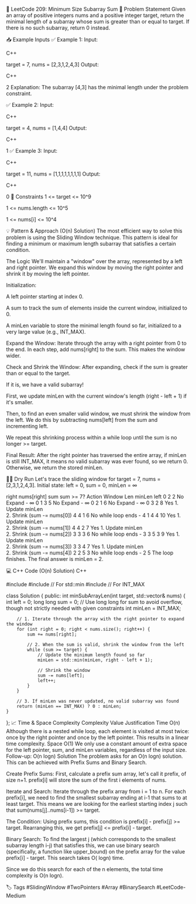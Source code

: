 📏 LeetCode 209: Minimum Size Subarray Sum
📘 Problem Statement
Given an array of positive integers nums and a positive integer target, return the minimal length of a subarray whose sum is greater than or equal to target. If there is no such subarray, return 0 instead.

📥 Example Inputs
✅ Example 1:
Input:

C++

target = 7, nums = [2,3,1,2,4,3]
Output:

C++

2
Explanation: The subarray [4,3] has the minimal length under the problem constraint.

✅ Example 2:
Input:

C++

target = 4, nums = [1,4,4]
Output:

C++

1
✅ Example 3:
Input:

C++

target = 11, nums = [1,1,1,1,1,1,1,1]
Output:

C++

0
📌 Constraints
1 <= target <= 10^9

1 <= nums.length <= 10^5

1 <= nums[i] <= 10^4

💡 Pattern & Approach (O(n) Solution)
The most efficient way to solve this problem is using the Sliding Window technique. This pattern is ideal for finding a minimum or maximum length subarray that satisfies a certain condition.

The Logic
We'll maintain a "window" over the array, represented by a left and right pointer. We expand this window by moving the right pointer and shrink it by moving the left pointer.

Initialization:

A left pointer starting at index 0.

A sum to track the sum of elements inside the current window, initialized to 0.

A minLen variable to store the minimal length found so far, initialized to a very large value (e.g., INT_MAX).

Expand the Window: Iterate through the array with a right pointer from 0 to the end. In each step, add nums[right] to the sum. This makes the window wider.

Check and Shrink the Window: After expanding, check if the sum is greater than or equal to the target.

If it is, we have a valid subarray!

First, we update minLen with the current window's length (right - left + 1) if it's smaller.

Then, to find an even smaller valid window, we must shrink the window from the left. We do this by subtracting nums[left] from the sum and incrementing left.

We repeat this shrinking process within a while loop until the sum is no longer >= target.

Final Result: After the right pointer has traversed the entire array, if minLen is still INT_MAX, it means no valid subarray was ever found, so we return 0. Otherwise, we return the stored minLen.

🏃‍♂️ Dry Run
Let's trace the sliding window for target = 7, nums = [2,3,1,2,4,3].
Initial state: left = 0, sum = 0, minLen = ∞

right	nums[right]	sum	sum >= 7?	Action	Window Len	minLen	left
0	2	2	No	Expand	-	∞	0
1	3	5	No	Expand	-	∞	0
2	1	6	No	Expand	-	∞	0
3	2	8	Yes	1. Update minLen<br/>2. Shrink (sum -= nums[0])	4	4	1
6	No	while loop ends	-	4	1
4	4	10	Yes	1. Update minLen<br/>2. Shrink (sum -= nums[1])	4	4	2
7	Yes	1. Update minLen<br/>2. Shrink (sum -= nums[2])	3	3	3
6	No	while loop ends	-	3	3
5	3	9	Yes	1. Update minLen<br/>2. Shrink (sum -= nums[3])	3	3	4
7	Yes	1. Update minLen<br/>2. Shrink (sum -= nums[4])	2	2	5
3	No	while loop ends	-	2	5
The loop finishes. The final answer is minLen = 2.

💻 C++ Code (O(n) Solution)
C++

#include <vector>
#include <algorithm> // For std::min
#include <climits>   // For INT_MAX

class Solution {
public:
    int minSubArrayLen(int target, std::vector<int>& nums) {
        int left = 0;
        long long sum = 0; // Use long long for sum to avoid overflow, though not strictly needed with given constraints
        int minLen = INT_MAX;
        
        // 1. Iterate through the array with the right pointer to expand the window
        for (int right = 0; right < nums.size(); right++) {
            sum += nums[right];
            
            // 2. When the sum is valid, shrink the window from the left
            while (sum >= target) {
                // Update the minimum length found so far
                minLen = std::min(minLen, right - left + 1);
                
                // Shrink the window
                sum -= nums[left];
                left++;
            }
        }
        
        // 3. If minLen was never updated, no valid subarray was found
        return (minLen == INT_MAX) ? 0 : minLen;
    }
};
📈 Time & Space Complexity
Complexity	Value	Justification
Time	O(n)	Although there is a nested while loop, each element is visited at most twice: once by the right pointer and once by the left pointer. This results in a linear time complexity.
Space	O(1)	We only use a constant amount of extra space for the left pointer, sum, and minLen variables, regardless of the input size.
Follow-up: O(n
logn) Solution
The problem asks for an O(n
logn) solution. This can be achieved with Prefix Sums and Binary Search.

Create Prefix Sums: First, calculate a prefix sum array, let's call it prefix, of size n+1. prefix[i] will store the sum of the first i elements of nums.

Iterate and Search: Iterate through the prefix array from i = 1 to n. For each prefix[i], we need to find the smallest subarray ending at i-1 that sums to at least target. This means we are looking for the earliest starting index j such that sum(nums[j]..nums[i-1]) >= target.

The Condition: Using prefix sums, this condition is prefix[i] - prefix[j] >= target. Rearranging this, we get prefix[j] <= prefix[i] - target.

Binary Search: To find the largest j (which corresponds to the smallest subarray length i-j) that satisfies this, we can use binary search (specifically, a function like upper_bound) on the prefix array for the value prefix[i] - target. This search takes O(
logn) time.

Since we do this search for each of the n elements, the total time complexity is O(n
logn).

🏷️ Tags
#SlidingWindow #TwoPointers #Array #BinarySearch #LeetCode-Medium